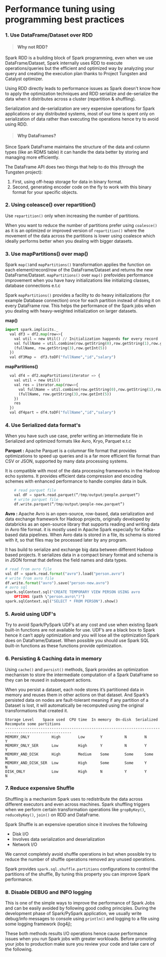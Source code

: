 # Performance tuning using programming best practices

### 1. Use DataFrame/Dataset over RDD

> #### Why not RDD?

Spark RDD is a building block of Spark programming, even when we use DataFrame/Dataset, Spark internally uses RDD to execute operations/queries but the efficient and optimized way by analyzing your query and creating the execution plan thanks to Project Tungsten and Catalyst optimizer.

Using RDD directly leads to performance issues as Spark doesn't know how to apply the optimization techniques and RDD serialize and de-serialize the data when it distributes across a cluster (repartition & shuffling).

Serialization and de-serialization are very expensive operations for Spark applications or any distributed systems, most of our time is spent only on serialization of data rather than executing the operations hence try to avoid using RDD.

> #### Why DataFrames?

Since Spark DataFrame maintains the structure of the data and column types (like an RDMS table) it can handle the data better by storing and managing more efficiently.

The DataFrame API does two things that help to do this (through the Tungsten project):

1. First, using off-heap storage for data in binary format.
2. Second, generating encoder code on the fly to work with this binary format for your specific objects.

### 2. Using coleasce() over repartition()

Use `repartition()` only when increasing the number of partitions.

When you want to reduce the number of partitions prefer using `coalesce()` as it is an optimized or improved version of `repartition()` where the movement of the data across the partitions is lower using coalesce which ideally performs better when you dealing with bigger datasets.

### 3. Use mapPartitions() over map()

Spark `map()`and `mapPartitions()` transformation applies the function on each element/record/row of the DataFrame/Dataset and returns the new DataFrame/Dataset. `mapPartitions()` over `map()` prefovides performance improvement when you have havy initializations like initializing classes, database connections e.t.c

Spark `mapPartitions()` provides a facility to do heavy initializations (for example Database connection) once for each partition instead of doing it on every DataFrame row. This helps the performance of the Spark jobs when you dealing with heavy-weighted initialization on larger datasets.

**map()**

```python
import spark.implicits._
  val df3 = df2.map(row=>{
    val util = new Util() // Initialization happends for every record
    val fullName = util.combine(row.getString(0),row.getString(1),row.getString(2))
    (fullName, row.getString(3),row.getInt(5))
  })
  val df3Map =  df3.toDF("fullName","id","salary")
```

**mapPartitions()**

```python
  val df4 = df2.mapPartitions(iterator => {
    val util = new Util()
    val res = iterator.map(row=>{
      val fullName = util.combine(row.getString(0),row.getString(1),row.getString(2))
      (fullName, row.getString(3),row.getInt(5))
    })
    res
  })
  val df4part = df4.toDF("fullName","id","salary")
```

### 4. Use Serialized data format's

When you have such use case, prefer writing an intermediate file in Serialized and optimized formats like Avro, Kryo, Parquet e.t.c

**Parquet :** Apache Parquet is a columnar file format that provides optimizations to speed up queries and is a far more efficient file format than CSV or JSON, supported by many data processing systems.

It is compatible with most of the data processing frameworks in the Hadoop echo systems. It provides efficient data compression and encoding schemes with enhanced performance to handle complex data in bulk.

```python
    # read parquet file
    val dF = spark.read.parquet(“/tmp/output/people.parquet”)
    # write parquet file
    df.write.parquet(“/tmp/output/people-new.parquet”)
```

**Avro :** Apache Avro is an open-source, row-based, data serialization and data exchange framework for Hadoop projects, originally developed by databricks as an open-source library that supports reading and writing data in Avro file format. it is mostly used in Apache Spark especially for Kafka-based data pipelines. When Avro data is stored in a file, its schema is stored with it, so that files may be processed later by any program.

It has build to serialize and exchange big data between different Hadoop based projects. It serializes data in a compact binary format and schema is in JSON format that defines the field names and data types.

```python
# read from avro file
val df = spark.read.format("avro").load("person.avro")
# write from avro file
df.write.format("avro").save("person-new.avro")
# avro sql
spark.sqlContext.sql("CREATE TEMPORARY VIEW PERSON USING avro 
    OPTIONS (path \"person.avro\")")
spark.sqlContext.sql("SELECT * FROM PERSON").show()
```

### 5. Avoid using UDF's

Try to avoid Spark/PySpark UDF’s at any cost and use when existing Spark built-in functions are not available for use. UDF’s are a black box to Spark hence it can’t apply optimization and you will lose all the optimization Spark does on Dataframe/Dataset. When possible you should use Spark SQL built-in functions as these functions provide optimization.

### 6. Persisting & Caching data in memory

Using `cache()` and `persist()` methods, Spark provides an optimization mechanism to store the intermediate computation of a Spark DataFrame so they can be reused in subsequent actions.

When you persist a dataset, each node stores it’s partitioned data in memory and reuses them in other actions on that dataset. And Spark’s persisted data on nodes are fault-tolerant meaning if any partition of a Dataset is lost, it will automatically be recomputed using the original transformations that created it.

```
Storage Level    Space used  CPU time  In memory  On-disk  Serialized   Recompute some partitions
----------------------------------------------------------------------------------------------------
MEMORY_ONLY          High        Low       Y          N        N         Y  
MEMORY_ONLY_SER      Low         High      Y          N        Y         Y
MEMORY_AND_DISK      High        Medium    Some       Some     Some      N
MEMORY_AND_DISK_SER  Low         High      Some       Some     Y         N
DISK_ONLY            Low         High      N          Y        Y         N
```

### 7. Reduce expensive Shuffle

Shuffling is a mechanism Spark uses to redistribute the data across different executors and even across machines. Spark shuffling triggers when we perform certain transformation operations like `gropByKey()`, `reducebyKey()`, `join()` on RDD and DataFrame.

Spark Shuffle is an expensive operation since it involves the following

* Disk I/O
* Involves data serialization and deserialization
* Network I/O

We cannot completely avoid shuffle operations in but when possible try to reduce the number of shuffle operations removed any unused operations.

Spark provides `spark.sql.shuffle.partitions` configurations to control the partitions of the shuffle, By tuning this property you can improve Spark performance.

### 8. Disable DEBUG and INFO logging

This is one of the simple ways to improve the performance of Spark Jobs and can be easily avoided by following good coding principles. During the development phase of Spark/PySpark application, we usually write debug/info messages to console using `println()` and logging to a file using some logging framework (log4j);

These both methods results I/O operations hence cause performance issues when you run Spark jobs with greater workloads. Before promoting your jobs to production make sure you review your code and take care of the following.
